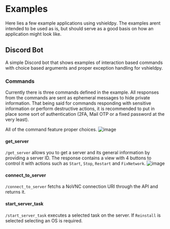 # Examples

Here lies a few example applications using vshieldpy. The examples arent intended to be used as is,
but should serve as a good basis on how an application might look like.

## Discord Bot

A simple Discord bot that shows examples of interaction based commands with choice based arguments and proper exception handling for vshieldpy.

### Commands

Currently there is three commands defined in the example. All responses from the commands are sent as ephemeral messages to hide private information. That being said for commands responding with sensitive information or perform destructive actions, it is recommended to put in place some sort of authentication (2FA, Mail OTP or a fixed password at the very least).

All of the command feature proper choices.
![image](https://github.com/airblast-dev/vshieldpy/assets/111659262/1387a54a-69e4-45d7-85a8-820c42bccd9e)


#### get_server
`/get_server` allows you to get a server and its general information by providing a server ID.
The response contains a view with 4 buttons to control it with actions such as `Start`, `Stop`, `Restart` and `FixNetwork`.
![image](https://github.com/airblast-dev/vshieldpy/assets/111659262/905fa036-eae3-4321-8058-f2ca69225b9a)


#### connect_to_server
`/connect_to_server` fetchs a NoVNC connection URI through the API and returns it.


#### start_server_task
`/start_server_task` executes a selected task on the server. If `Reinstall` is selected selecting an OS is required.
